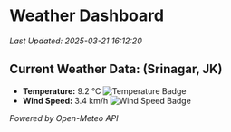 
# Weather Dashboard

_Last Updated: 2025-03-21 16:12:20_

## Current Weather Data: (Srinagar, JK)
- **Temperature:** 9.2 °C ![Temperature Badge](https://img.shields.io/badge/Temperature-Low%20Temp-blue)
- **Wind Speed:** 3.4 km/h ![Wind Speed Badge](https://img.shields.io/badge/Wind%20Speed-Light%20Wind-blue)

*Powered by Open-Meteo API*
